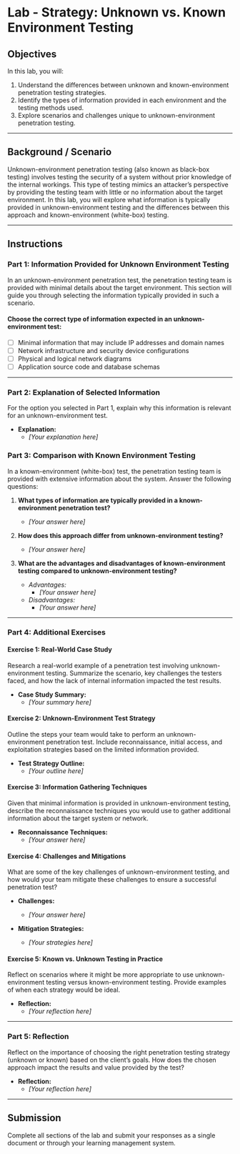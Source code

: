# Lab - Strategy: Unknown vs. Known Environment Testing

## Objectives
In this lab, you will:
1. Understand the differences between unknown and known-environment penetration testing strategies.
2. Identify the types of information provided in each environment and the testing methods used.
3. Explore scenarios and challenges unique to unknown-environment penetration testing.

---

## Background / Scenario
Unknown-environment penetration testing (also known as black-box testing) involves testing the security of a system without prior knowledge of the internal workings. This type of testing mimics an attacker’s perspective by providing the testing team with little or no information about the target environment. In this lab, you will explore what information is typically provided in unknown-environment testing and the differences between this approach and known-environment (white-box) testing.

---

## Instructions

### Part 1: Information Provided for Unknown Environment Testing
In an unknown-environment penetration test, the penetration testing team is provided with minimal details about the target environment. This section will guide you through selecting the information typically provided in such a scenario.

#### Choose the correct type of information expected in an unknown-environment test:

- [ ] Minimal information that may include IP addresses and domain names
- [ ] Network infrastructure and security device configurations
- [ ] Physical and logical network diagrams
- [ ] Application source code and database schemas

---

### Part 2: Explanation of Selected Information
For the option you selected in Part 1, explain why this information is relevant for an unknown-environment test.

- **Explanation:**
  - _[Your explanation here]_

### Part 3: Comparison with Known Environment Testing
In a known-environment (white-box) test, the penetration testing team is provided with extensive information about the system. Answer the following questions:

1. **What types of information are typically provided in a known-environment penetration test?**
   - _[Your answer here]_

2. **How does this approach differ from unknown-environment testing?**
   - _[Your answer here]_

3. **What are the advantages and disadvantages of known-environment testing compared to unknown-environment testing?**
   - _Advantages:_
     - _[Your answer here]_
   - _Disadvantages:_
     - _[Your answer here]_

---

### Part 4: Additional Exercises

#### Exercise 1: Real-World Case Study
Research a real-world example of a penetration test involving unknown-environment testing. Summarize the scenario, key challenges the testers faced, and how the lack of internal information impacted the test results.

- **Case Study Summary:**
  - _[Your summary here]_

#### Exercise 2: Unknown-Environment Test Strategy
Outline the steps your team would take to perform an unknown-environment penetration test. Include reconnaissance, initial access, and exploitation strategies based on the limited information provided.

- **Test Strategy Outline:**
  - _[Your outline here]_

#### Exercise 3: Information Gathering Techniques
Given that minimal information is provided in unknown-environment testing, describe the reconnaissance techniques you would use to gather additional information about the target system or network.

- **Reconnaissance Techniques:**
  - _[Your answer here]_

#### Exercise 4: Challenges and Mitigations
What are some of the key challenges of unknown-environment testing, and how would your team mitigate these challenges to ensure a successful penetration test?

- **Challenges:**
  - _[Your answer here]_

- **Mitigation Strategies:**
  - _[Your strategies here]_

#### Exercise 5: Known vs. Unknown Testing in Practice
Reflect on scenarios where it might be more appropriate to use unknown-environment testing versus known-environment testing. Provide examples of when each strategy would be ideal.

- **Reflection:**
  - _[Your reflection here]_

---

### Part 5: Reflection
Reflect on the importance of choosing the right penetration testing strategy (unknown or known) based on the client’s goals. How does the chosen approach impact the results and value provided by the test?

- **Reflection:**
  - _[Your reflection here]_

---

## Submission
Complete all sections of the lab and submit your responses as a single document or through your learning management system.
